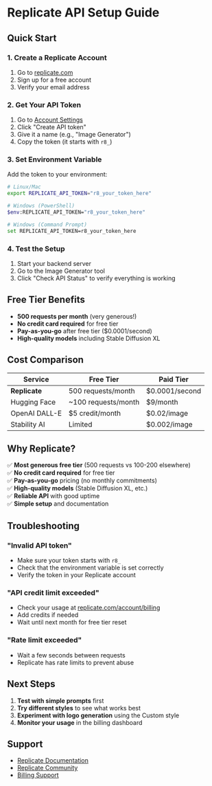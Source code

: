 # Replicate API Setup Guide

## Quick Start

### 1. Create a Replicate Account

1. Go to [replicate.com](https://replicate.com)
2. Sign up for a free account
3. Verify your email address

### 2. Get Your API Token

1. Go to [Account Settings](https://replicate.com/account/api-tokens)
2. Click "Create API token"
3. Give it a name (e.g., "Image Generator")
4. Copy the token (it starts with `r8_`)

### 3. Set Environment Variable

Add the token to your environment:

```bash
# Linux/Mac
export REPLICATE_API_TOKEN="r8_your_token_here"

# Windows (PowerShell)
$env:REPLICATE_API_TOKEN="r8_your_token_here"

# Windows (Command Prompt)
set REPLICATE_API_TOKEN=r8_your_token_here
```

### 4. Test the Setup

1. Start your backend server
2. Go to the Image Generator tool
3. Click "Check API Status" to verify everything is working

## Free Tier Benefits

- **500 requests per month** (very generous!)
- **No credit card required** for free tier
- **Pay-as-you-go** after free tier ($0.0001/second)
- **High-quality models** including Stable Diffusion XL

## Cost Comparison

| Service | Free Tier | Paid Tier |
|---------|-----------|-----------|
| **Replicate** | 500 requests/month | $0.0001/second |
| Hugging Face | ~100 requests/month | $9/month |
| OpenAI DALL-E | $5 credit/month | $0.02/image |
| Stability AI | Limited | $0.002/image |

## Why Replicate?

✅ **Most generous free tier** (500 requests vs 100-200 elsewhere)  
✅ **No credit card required** for free tier  
✅ **Pay-as-you-go** pricing (no monthly commitments)  
✅ **High-quality models** (Stable Diffusion XL, etc.)  
✅ **Reliable API** with good uptime  
✅ **Simple setup** and documentation  

## Troubleshooting

### "Invalid API token"
- Make sure your token starts with `r8_`
- Check that the environment variable is set correctly
- Verify the token in your Replicate account

### "API credit limit exceeded"
- Check your usage at [replicate.com/account/billing](https://replicate.com/account/billing)
- Add credits if needed
- Wait until next month for free tier reset

### "Rate limit exceeded"
- Wait a few seconds between requests
- Replicate has rate limits to prevent abuse

## Next Steps

1. **Test with simple prompts** first
2. **Try different styles** to see what works best
3. **Experiment with logo generation** using the Custom style
4. **Monitor your usage** in the billing dashboard

## Support

- [Replicate Documentation](https://replicate.com/docs)
- [Replicate Community](https://github.com/replicate/replicate)
- [Billing Support](https://replicate.com/account/billing)

